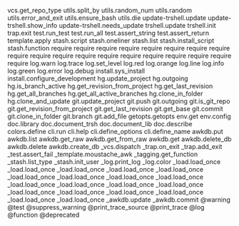 vcs.get_repo_type
utils.split_by
utils.random_num
utils.random
utils.error_and_exit
utils.ensure_bash
utils.die
update-trshell.update
update-trshell.show_info
update-trshell.needs_update
trshell.update
trshell.init
trap.exit
test.run_test
test.run_all
test.assert_string
test.assert_return
template.apply
stash.script
stash.oneliner
stash.list
stash.install_script
stash.function
require
require
require
require
require
require
require
require
require
require
require
require
require
require
require
require
require
require
require
log.warn
log.trace
log.set_level
log.red
log.orange
log.line
log.info
log.green
log.error
log.debug
install.sys_install
install.configure_development
hg.update_project
hg.outgoing
hg.is_branch_active
hg.get_revision_from_project
hg.get_last_revision
hg.get_all_branches
hg.get_all_active_branches
hg.clone_in_folder
hg.clone_and_update
git.update_project
git.push
git.outgoing
git.is_git_repo
git.get_revision_from_project
git.get_last_revision
git.get_base
git.commit
git.clone_in_folder
git.branch
git.add_file
getopts.getopts
env.get
env.config
doc.library
doc.document_trsh
doc.document_lib
doc.describe
colors.define
cli.run
cli.help
cli.define_options
cli.define_name
awkdb.put
awkdb.list
awkdb.get_raw
awkdb.get_from_raw
awkdb.get
awkdb.delete_db
awkdb.delete
awkdb.create_db
_vcs.dispatch
_trap.on_exit
_trap.add_exit
_test.assert_fail
_template.moustache_awk
_tagging.get_function
_stash.list_type
_stash.init_user
_log.print_log
_log.color
_load.load_once
_load.load_once
_load.load_once
_load.load_once
_load.load_once
_load.load_once
_load.load_once
_load.load_once
_load.load_once
_load.load_once
_load.load_once
_load.load_once
_load.load_once
_load.load_once
_load.load_once
_load.load_once
_load.load_once
_load.load_once
_load.load_once
_awkdb.update
_awkdb.commit
@warning
@test
@suppress_warning
@print_trace_source
@print_trace
@log
@function
@deprecated

